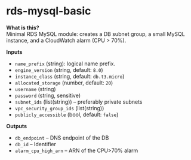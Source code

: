 # rds-mysql-basic

**What is this?**  
Minimal RDS MySQL module: creates a DB subnet group, a small MySQL instance, and a CloudWatch alarm (CPU > 70%).

**Inputs**
- `name_prefix` (string): logical name prefix.
- `engine_version` (string, default: `8.0`)
- `instance_class` (string, default: `db.t3.micro`)
- `allocated_storage` (number, default: `20`)
- `username` (string)
- `password` (string, sensitive)
- `subnet_ids` (list(string)) – preferably private subnets
- `vpc_security_group_ids` (list(string))
- `publicly_accessible` (bool, default: `false`)

**Outputs**
- `db_endpoint` – DNS endpoint of the DB
- `db_id` – Identifier
- `alarm_cpu_high_arn` – ARN of the CPU>70% alarm


